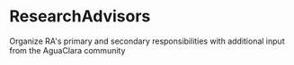 # ResearchAdvisors
Organize RA's primary and secondary responsibilities with additional input from the AguaClara community
